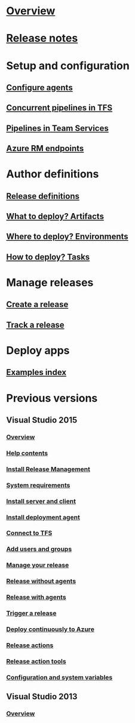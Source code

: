 # [Overview](../build/overview.md)
# [Release notes](../build/news/rm-archived.md)
# Setup and configuration
## [Configure agents](../build/concepts/agents/agents.md)
## [Concurrent pipelines in TFS](../build/concepts/licensing/concurrent-pipelines-tfs.md)
## [Pipelines in Team Services](../build/concepts/licensing/concurrent-pipelines-ts.md)
## [Azure RM endpoints](../build/actions/azure-rm-endpoint.md)
# Author definitions
## [Release definitions](../build/concepts/definitions/release/index.md)
## [What to deploy? Artifacts](../build/concepts/definitions/release/artifacts.md)
## [Where to deploy? Environments](../build/concepts/definitions/release/environments.md)
## [How to deploy? Tasks](../build/concepts/process/tasks.md)
# Manage releases
## [Create a release](../build/actions/create-deploy-releases.md)
## [Track a release](../build/actions/view-manage-releases.md)
# Deploy apps
## [Examples index](../build/apps/index.md)
# Previous versions
## Visual Studio 2015
### [Overview](previous-version/release-management-overview.md)
### [Help contents](overview-rm2015.md)
### [Install Release Management](previous-version/install-release-management.md)
### [System requirements](previous-version/install-release-management/system-requirements.md)
### [Install server and client](previous-version/install-release-management/install-server-and-client.md)
### [Install deployment agent](previous-version/install-release-management/install-deployment-agent.md)
### [Connect to TFS](previous-version/install-release-management/connect-to-tfs.md)
### [Add users and groups](previous-version/add-users-and-groups.md)
### [Manage your release](previous-version/manage-your-release.md)
### [Release without agents](previous-version/release-without-agents.md)
### [Release with agents](previous-version/release-with-agents.md)
### [Trigger a release](previous-version/trigger-a-release.md)
### [Deploy continuously to Azure](previous-version/deploy-continuously-to-azure.md)
### [Release actions](previous-version/release-actions.md)
### [Release action tools](previous-version/release-actions/release-action-tools.md)
### [Configuration and system variables](previous-version/config-and-system-variables.md)
## Visual Studio 2013
### [Overview](overview-rm2013.md)
